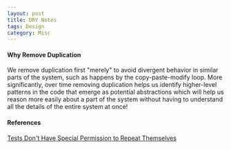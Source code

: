 ```yaml
---
layout: post
title: DRY Notes
tags: Design
category: Misc
---
```


#### Why Remove Duplication ####

We remove duplication first "merely" to avoid divergent behavior in similar parts of the system, such as happens by the copy-paste-modify loop. More significantly, over time removing duplication helps us identify higher-level patterns in the code that emerge as potential abstractions which will help us reason more easily about a part of the system without having to understand all the details of the entire system at once!

#### References ####

[Tests Don't Have Special Permission to Repeat Themselves](http://online-training.jbrains.ca/courses/the-jbrains-experience/lectures/1106400)  
